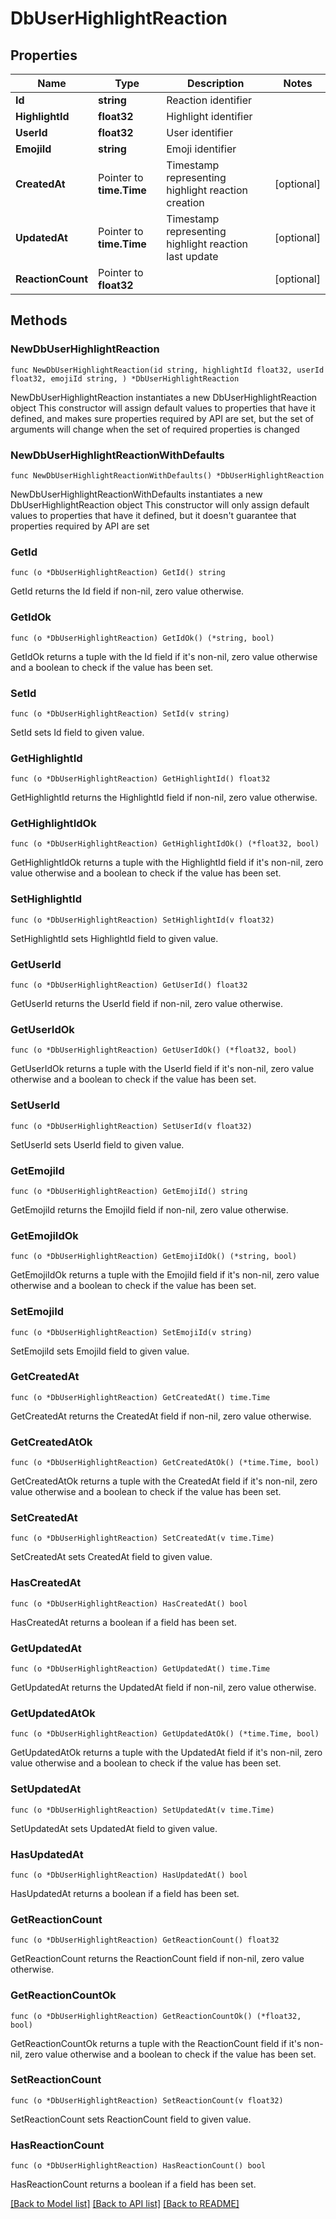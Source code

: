 # DbUserHighlightReaction

## Properties

Name | Type | Description | Notes
------------ | ------------- | ------------- | -------------
**Id** | **string** | Reaction identifier | 
**HighlightId** | **float32** | Highlight identifier | 
**UserId** | **float32** | User identifier | 
**EmojiId** | **string** | Emoji identifier | 
**CreatedAt** | Pointer to **time.Time** | Timestamp representing highlight reaction creation | [optional] 
**UpdatedAt** | Pointer to **time.Time** | Timestamp representing highlight reaction last update | [optional] 
**ReactionCount** | Pointer to **float32** |  | [optional] 

## Methods

### NewDbUserHighlightReaction

`func NewDbUserHighlightReaction(id string, highlightId float32, userId float32, emojiId string, ) *DbUserHighlightReaction`

NewDbUserHighlightReaction instantiates a new DbUserHighlightReaction object
This constructor will assign default values to properties that have it defined,
and makes sure properties required by API are set, but the set of arguments
will change when the set of required properties is changed

### NewDbUserHighlightReactionWithDefaults

`func NewDbUserHighlightReactionWithDefaults() *DbUserHighlightReaction`

NewDbUserHighlightReactionWithDefaults instantiates a new DbUserHighlightReaction object
This constructor will only assign default values to properties that have it defined,
but it doesn't guarantee that properties required by API are set

### GetId

`func (o *DbUserHighlightReaction) GetId() string`

GetId returns the Id field if non-nil, zero value otherwise.

### GetIdOk

`func (o *DbUserHighlightReaction) GetIdOk() (*string, bool)`

GetIdOk returns a tuple with the Id field if it's non-nil, zero value otherwise
and a boolean to check if the value has been set.

### SetId

`func (o *DbUserHighlightReaction) SetId(v string)`

SetId sets Id field to given value.


### GetHighlightId

`func (o *DbUserHighlightReaction) GetHighlightId() float32`

GetHighlightId returns the HighlightId field if non-nil, zero value otherwise.

### GetHighlightIdOk

`func (o *DbUserHighlightReaction) GetHighlightIdOk() (*float32, bool)`

GetHighlightIdOk returns a tuple with the HighlightId field if it's non-nil, zero value otherwise
and a boolean to check if the value has been set.

### SetHighlightId

`func (o *DbUserHighlightReaction) SetHighlightId(v float32)`

SetHighlightId sets HighlightId field to given value.


### GetUserId

`func (o *DbUserHighlightReaction) GetUserId() float32`

GetUserId returns the UserId field if non-nil, zero value otherwise.

### GetUserIdOk

`func (o *DbUserHighlightReaction) GetUserIdOk() (*float32, bool)`

GetUserIdOk returns a tuple with the UserId field if it's non-nil, zero value otherwise
and a boolean to check if the value has been set.

### SetUserId

`func (o *DbUserHighlightReaction) SetUserId(v float32)`

SetUserId sets UserId field to given value.


### GetEmojiId

`func (o *DbUserHighlightReaction) GetEmojiId() string`

GetEmojiId returns the EmojiId field if non-nil, zero value otherwise.

### GetEmojiIdOk

`func (o *DbUserHighlightReaction) GetEmojiIdOk() (*string, bool)`

GetEmojiIdOk returns a tuple with the EmojiId field if it's non-nil, zero value otherwise
and a boolean to check if the value has been set.

### SetEmojiId

`func (o *DbUserHighlightReaction) SetEmojiId(v string)`

SetEmojiId sets EmojiId field to given value.


### GetCreatedAt

`func (o *DbUserHighlightReaction) GetCreatedAt() time.Time`

GetCreatedAt returns the CreatedAt field if non-nil, zero value otherwise.

### GetCreatedAtOk

`func (o *DbUserHighlightReaction) GetCreatedAtOk() (*time.Time, bool)`

GetCreatedAtOk returns a tuple with the CreatedAt field if it's non-nil, zero value otherwise
and a boolean to check if the value has been set.

### SetCreatedAt

`func (o *DbUserHighlightReaction) SetCreatedAt(v time.Time)`

SetCreatedAt sets CreatedAt field to given value.

### HasCreatedAt

`func (o *DbUserHighlightReaction) HasCreatedAt() bool`

HasCreatedAt returns a boolean if a field has been set.

### GetUpdatedAt

`func (o *DbUserHighlightReaction) GetUpdatedAt() time.Time`

GetUpdatedAt returns the UpdatedAt field if non-nil, zero value otherwise.

### GetUpdatedAtOk

`func (o *DbUserHighlightReaction) GetUpdatedAtOk() (*time.Time, bool)`

GetUpdatedAtOk returns a tuple with the UpdatedAt field if it's non-nil, zero value otherwise
and a boolean to check if the value has been set.

### SetUpdatedAt

`func (o *DbUserHighlightReaction) SetUpdatedAt(v time.Time)`

SetUpdatedAt sets UpdatedAt field to given value.

### HasUpdatedAt

`func (o *DbUserHighlightReaction) HasUpdatedAt() bool`

HasUpdatedAt returns a boolean if a field has been set.

### GetReactionCount

`func (o *DbUserHighlightReaction) GetReactionCount() float32`

GetReactionCount returns the ReactionCount field if non-nil, zero value otherwise.

### GetReactionCountOk

`func (o *DbUserHighlightReaction) GetReactionCountOk() (*float32, bool)`

GetReactionCountOk returns a tuple with the ReactionCount field if it's non-nil, zero value otherwise
and a boolean to check if the value has been set.

### SetReactionCount

`func (o *DbUserHighlightReaction) SetReactionCount(v float32)`

SetReactionCount sets ReactionCount field to given value.

### HasReactionCount

`func (o *DbUserHighlightReaction) HasReactionCount() bool`

HasReactionCount returns a boolean if a field has been set.


[[Back to Model list]](../README.md#documentation-for-models) [[Back to API list]](../README.md#documentation-for-api-endpoints) [[Back to README]](../README.md)


